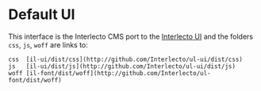 # Default UI

This interface is the Interlecto CMS port to
the [Interlecto UI](http://github.com/Interlecto/ul-ui) and the
folders `css`, `js`, `woff` are links to:

    css  [il-ui/dist/css](http://github.com/Interlecto/ul-ui/dist/css)
    js   [il-ui/dist/js](http://github.com/Interlecto/ul-ui/dist/js)
    woff [il-font/dist/woff](http://github.com/Interlecto/ul-font/dist/woff)
